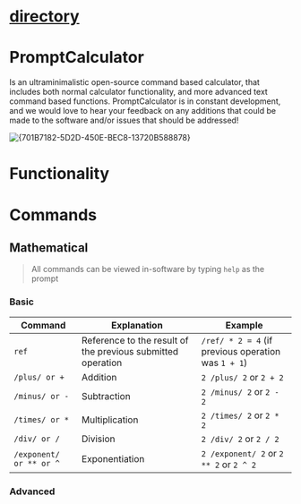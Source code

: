 # [directory](https://nobodyteam.com)

# PromptCalculator
Is an ultraminimalistic open-source command based calculator, that includes both normal calculator functionality, and more advanced text command based functions.
PromptCalculator is in constant development, and we would love to hear your feedback on any additions that could be made to the software and/or issues that should be addressed!

![{701B7182-5D2D-450E-BEC8-13720B588878}](https://github.com/user-attachments/assets/39baf561-0ec5-4abc-9259-973f9c328635)

# Functionality

# Commands

## Mathematical

> All commands can be viewed in-software by typing `help` as the prompt

### Basic

| Command | Explanation | Example |
| --- | --- | --- |
| `ref` | Reference to the result of the previous submitted operation | `/ref/ * 2 = 4` (if previous operation was `1 + 1`) |
| `/plus/ or +` | Addition | `2 /plus/ 2` or `2 + 2` |
| `/minus/ or -` | Subtraction | `2 /minus/ 2` or `2 - 2` |
| `/times/ or *` | Multiplication | `2 /times/ 2` or `2 * 2` |
| `/div/ or /` | Division | `2 /div/ 2` or `2 / 2` |
| `/exponent/ or ** or ^` | Exponentiation | `2 /exponent/ 2` or `2 ** 2` or `2 ^ 2` |

### Advanced
